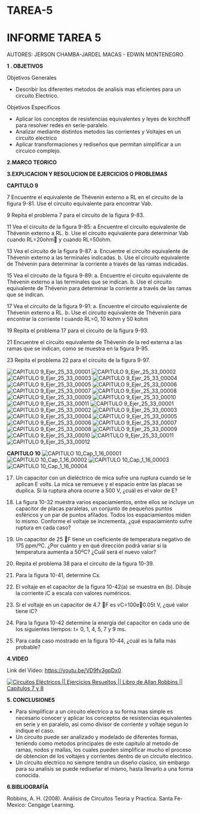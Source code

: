 # TAREA-5
# INFORME TAREA 5 


AUTORES: JERSON CHAMBA-JARDEL MACAS - EDWIN MONTENEGRO 

**1 . OBJETIVOS**

Objetivos Generales
*  Describir los diferentes metodos de analisis mas eficientes para un circuito Electrico.


Objetivos Especificos

* Aplicar los conceptos de resistencias equivalentes y leyes de kirchhoff para resolver redes en serie-paralelo.
* Analizar mediante distintos metodos las corrientes y Voltajes en un circuito electrico
* Aplicar transformaciones y rediseños que permitan simplificar a un circuico complejo.


**2.MARCO TEORICO**



**3.EXPLICACION Y RESOLUCION DE EJERCICIOS O PROBLEMAS**


**CAPITULO 9**

7 Encuentre el equivalente de Thévenin externo a RL en el circuito de la figura 9-81. Use el circuito equivalente para encontrar Vab.

9 Repita el problema 7 para el circuito de la figura 9-83.

11 Vea el circuito de la figura 9-85:
a Encuentre el circuito equivalente de Thévenin externo a RL.
b. Use el circuito equivalente para determinar Vab cuando RL=20ohm y cuando RL=50ohm.

13 Vea el circuito de la figura 9-87:
a. Encuentre el circuito equivalente de Thévenin externo a las terminales indicadas.
b. Use el circuito equivalente de Thévenin para determinar la corriente a través de las ramas indicadas.

15 Vea el circuito de la figura 9-89:
a. Encuentre el circuito equivalente de Thévenin externo a las terminales que se indican.
b. Use el circuito equivalente de Thévenin para determinar la corriente a través de las ramas que se indican.

17 Vea el circuito de la figura 9-91:
a. Encuentre el circuito equivalente de Thévenin externo a RL.
b. Use el circuito equivalente de Thévenin para encontrar la corriente I
cuando RL=0, 10 kohm y 50 kohm

19 Repita el problema 17 para el circuito de la figura 9-93.

21 Encuentre el circuito equivalente de Thévenin de la red externa a las ramas que se indican, como se muestra en la figura 9-95.

23 Repita el problema 22 para el circuito de la figura 9-97.


![CAPITULO 9_Ejer_25_33_00001](https://user-images.githubusercontent.com/84453441/126026808-3f3c99fc-b85b-4ebe-ba04-b57b19d9359e.png)
![CAPITULO 9_Ejer_25_33_00002](https://user-images.githubusercontent.com/84453441/126026826-26c8f9b4-24b6-4dff-bea2-209710899dfc.png)
![CAPITULO 9_Ejer_25_33_00003](https://user-images.githubusercontent.com/84453441/126026859-0e136119-c6a9-4dea-8a62-659f048ebd6f.png)
![CAPITULO 9_Ejer_25_33_00004](https://user-images.githubusercontent.com/84453441/126026869-8f0488a9-05e3-47dc-83bc-d1b4aaef11d0.png)
![CAPITULO 9_Ejer_25_33_00005](https://user-images.githubusercontent.com/84453441/126026873-7b755aee-a799-4298-b185-dd386c555666.png)
![CAPITULO 9_Ejer_25_33_00006](https://user-images.githubusercontent.com/84453441/126026875-5a3126ff-9e6f-4930-9264-d1d4417c9872.png)
![CAPITULO 9_Ejer_25_33_00007](https://user-images.githubusercontent.com/84453441/126026880-51b9c6f7-331f-4104-8235-401d9b69e7ed.png)
![CAPITULO 9_Ejer_25_33_00008](https://user-images.githubusercontent.com/84453441/126026888-fc75e079-6da9-45de-a15f-cfa7545f4ced.png)
![CAPITULO 9_Ejer_25_33_00009](https://user-images.githubusercontent.com/84453441/126026893-f75cbf92-9064-404f-a00e-dcbbd7ccb202.png)
![CAPITULO 9_Ejer_25_33_00010](https://user-images.githubusercontent.com/84453441/126026898-57d2b61e-6f82-4497-abd5-dd7da6644160.png)
![CAPITULO 9_Ejer_25_33_00011](https://user-images.githubusercontent.com/84453441/126026901-5d86ce31-6d42-4304-be2b-8f4177564dc2.png)
![CAPITULO 9_Ejer_25_33_00001](https://user-images.githubusercontent.com/84453441/126048572-97e2bb9d-7fe4-4675-ace2-36c0afb534aa.png)
![CAPITULO 9_Ejer_25_33_00002](https://user-images.githubusercontent.com/84453441/126048576-1670f308-27a9-492a-8edb-e1dc2b4237ff.png)
![CAPITULO 9_Ejer_25_33_00003](https://user-images.githubusercontent.com/84453441/126048582-00fd0bd3-d8ca-4939-800e-97c470314710.png)
![CAPITULO 9_Ejer_25_33_00004](https://user-images.githubusercontent.com/84453441/126048590-9d83ac66-1f2f-4a8b-a332-beaa5e74be72.png)
![CAPITULO 9_Ejer_25_33_00005](https://user-images.githubusercontent.com/84453441/126048604-31165b80-217e-4610-b19b-14b3b97504c2.png)
![CAPITULO 9_Ejer_25_33_00006](https://user-images.githubusercontent.com/84453441/126048608-135db915-5124-4cf9-ac88-e3ea7323c706.png)
![CAPITULO 9_Ejer_25_33_00007](https://user-images.githubusercontent.com/84453441/126048615-02709ecd-db1f-4f7a-b770-b7f6afcb0939.png)
![CAPITULO 9_Ejer_25_33_00008](https://user-images.githubusercontent.com/84453441/126048619-15c28d71-ae22-47f3-a96e-c911f18b34c5.png)
![CAPITULO 9_Ejer_25_33_00009](https://user-images.githubusercontent.com/84453441/126048624-fab8d27d-9ba2-4d79-a2a5-7c6cd954277c.png)
![CAPITULO 9_Ejer_25_33_00010](https://user-images.githubusercontent.com/84453441/126048630-a2b7386f-8209-4515-b4ca-adaca57db768.png)
![CAPITULO 9_Ejer_25_33_00011](https://user-images.githubusercontent.com/84453441/126048641-bb755930-6308-43ed-ac83-4f2915ff6319.png)
![CAPITULO 9_Ejer_25_33_00012](https://user-images.githubusercontent.com/84453441/126048645-bf622f7e-0f2d-4ab7-8445-9a1e86ec9b08.png)




**CAPITULO 10**
![CAPITULO 10_Cap_1_16_00001](https://user-images.githubusercontent.com/84453441/126051605-e62e0838-ba0a-4487-9659-fa194f522d29.png)
![CAPITULO 10_Cap_1_16_00002](https://user-images.githubusercontent.com/84453441/126051606-9209cda9-9741-4ec4-8f83-9a98b1961b59.png)
![CAPITULO 10_Cap_1_16_00003](https://user-images.githubusercontent.com/84453441/126051608-902fe872-8382-4ae6-b66b-321b6d601488.png)
![CAPITULO 10_Cap_1_16_00004](https://user-images.githubusercontent.com/84453441/126051612-2828e07d-c479-4c83-aa7c-2074bb399c06.png)


17. Un capacitor con un dieléctrico de mica sufre una ruptura cuando se le aplican E volts. La mica se remueve y el espacio entre las placas se duplica. Si la
ruptura ahora ocurre a 500 V, ¿cuál es el valor de E?

19. La figura 10-32 muestra varios espaciamientos, entre ellos se incluye un capacitor de placas paralelas, un conjunto de pequeños puntos esféricos y un par de puntos afilados. Todos los espaciamientos miden lo mismo. Conforme el
voltaje se incrementa, ¿qué espaciamiento sufre ruptura en cada caso?

21. Un capacitor de 25 F tiene un coeficiente de temperatura negativo de 175 ppm/ºC. ¿Por cuánto y en qué dirección podrá variar si la temperatura aumenta a 50ºC? ¿Cuál será el nuevo valor?

39. Repita el problema 38 para el circuito de la figura 10-39.

41. Para la figura 10-41, determine Cx.

43. El voltaje en el capacitor de la figura 10-42(a) se muestra en (b). Dibuje la corriente iC a escala con valores numéricos.

45. Si el voltaje en un capacitor de 4.7 F es vC=100e0.05t V, ¿qué valor tiene iC?

47. Para la figura 10-42 determine la energía del capacitor en cada uno de los siguientes tiempos: t= 0, 1, 4, 5, 7 y 9 ms.

49. Para cada caso mostrado en la figura 10-44, ¿cuál es la falla más probable?

**4.VIDEO**

Link del Video: https://youtu.be/VD9fv3gpDx0

[![Circuitos Eléctricos || Ejercicios Resueltos || Libro de Allan Robbins || Capítulos 7 y 8](https://img.youtube.com/vi/VD9fv3gpDx0/0.jpg)](https://www.youtube.com/watch?v=VD9fv3gpDx0)

**5. CONCLUSIONES**

* Para simplificar a un circuito electrico a su forma mas simple es necesario conocer y aplicar los conceptos de resistencias equivalentes en serie y en paralelo, asi como divisor de corriente y voltaje segun lo indique el caso.
* Un circuito puede ser analizado y modelado de diferentes formas, teniendo como metodos principales de este capitulo al metodo de ramas, nodos y mallas, los cuales pueden simplificar mucho el proceso de obtencion de los voltajes y corrientes dentro de un circuito electrico.
* Un circuito electrico no siempre tendra un diseño clasico, sin embargo para su analisis se puede rediseñar el mismo, hasta llevarlo a una forma conocida.

**6.BIBLIOGRAFÍA**

Robbins, A. H. (2008). Análisis de Circuitos Teoria y Practica. Santa Fe-Mexico: Cengage Learning.

